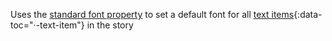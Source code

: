Uses the [standard font property](/docs/properties/#font) to set a default font for all [text items](#){:data-toc="&middot;-text-item"} in the story